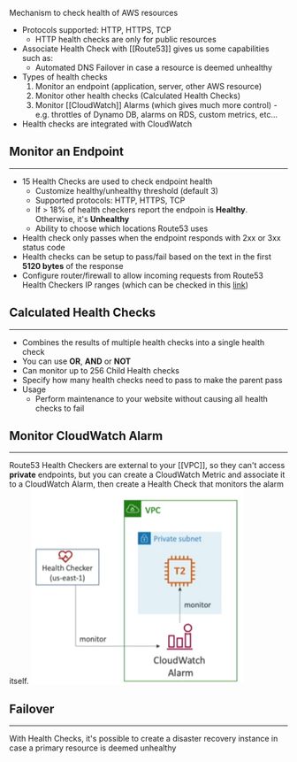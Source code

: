 Mechanism to check health of AWS resources

- Protocols supported: HTTP, HTTPS, TCP
	- HTTP health checks are only for public resources 
- Associate Health Check with [[Route53]] gives us some capabilities such as:
	- Automated DNS Failover in case a resource is deemed unhealthy
- Types of health checks
	1. Monitor an endpoint (application, server, other AWS resource)
	2. Monitor other health checks (Calculated Health Checks)
	3. Monitor [[CloudWatch]] Alarms (which gives much more control) - e.g. throttles of Dynamo DB, alarms on RDS, custom metrics, etc...
- Health checks are integrated with CloudWatch

## Monitor an Endpoint
---
- 15 Health Checks are used to check endpoint health
	- Customize healthy/unhealthy threshold (default 3)
	- Supported protocols: HTTP, HTTPS, TCP
	- If > 18% of health checkers report the endpoin is __Healthy__. Otherwise, it's __Unhealthy__
	- Ability to choose which locations Route53 uses
- Health check only passes when the endpoint responds with 2xx or 3xx status code
- Health checks can be setup to pass/fail based on the text in the first __5120 bytes__ of the response
- Configure router/firewall to allow incoming requests from Route53 Health Checkers IP ranges (which can be checked in this [link](https://ip-ranges.amazonaws.com/ip-ranges.json))

## Calculated Health Checks
---
- Combines the results of multiple health checks into a single health check
- You can use __OR__, __AND__ or __NOT__
- Can monitor up to 256 Child Health checks  
- Specify how many health checks need to pass to make the parent pass
- Usage
	- Perform maintenance to your website without causing all health checks to fail

## Monitor CloudWatch Alarm
---
Route53 Health Checkers are external to your [[VPC]], so they can't access __private__ endpoints, but you can create a CloudWatch Metric and associate it to a CloudWatch Alarm, then create a Health Check that monitors the alarm itself.
![monitor_private_resource.png](./Images/monitor_private_resource.png)

## Failover
---
With Health Checks, it's possible to create a disaster recovery instance in case a primary resource is deemed unhealthy